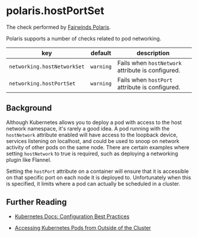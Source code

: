 # polaris.hostPortSet

The check performed by [Fairwinds Polaris](https://github.com/fairwindsops/polaris).

Polaris supports a number of checks related to pod networking.

key | default | description
----|---------|------------
`networking.hostNetworkSet` | `warning` | Fails when `hostNetwork` attribute is configured.
`networking.hostPortSet` | `warning` | Fails when `hostPort` attribute is configured.

## Background

Although Kubernetes allows you to deploy a pod with access to the host network namespace, it's rarely a good idea. A pod running with the `hostNetwork` attribute enabled will have access to the loopback device, services listening on localhost, and could be used to snoop on network activity of other pods on the same node. There are certain examples where setting `hostNetwork` to true is required, such as deploying a networking plugin like Flannel.

Setting the `hostPort` attribute on a container will ensure that it is accessible on that specific port on each node it is deployed to. Unfortunately when this is specified, it limits where a pod can actually be scheduled in a cluster.

## Further Reading

- [Kubernetes Docs: Configuration Best Practices](https://kubernetes.io/docs/concepts/configuration/overview/#services)

- [Accessing Kubernetes Pods from Outside of the Cluster](http://alesnosek.com/blog/2017/02/14/accessing-kubernetes-pods-from-outside-of-the-cluster/)
